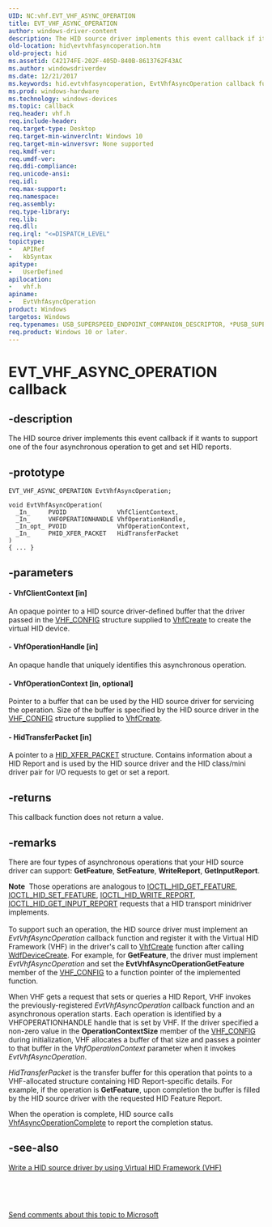 ```yaml
---
UID: NC:vhf.EVT_VHF_ASYNC_OPERATION
title: EVT_VHF_ASYNC_OPERATION
author: windows-driver-content
description: The HID source driver implements this event callback if it wants to support one of the four asynchronous operation to get and set HID reports.
old-location: hid\evtvhfasyncoperation.htm
old-project: hid
ms.assetid: C42174FE-202F-405D-840B-8613762F43AC
ms.author: windowsdriverdev
ms.date: 12/21/2017
ms.keywords: hid.evtvhfasyncoperation, EvtVhfAsyncOperation callback function [Human Input Devices], EvtVhfAsyncOperation, EVT_VHF_ASYNC_OPERATION, EVT_VHF_ASYNC_OPERATION, vhf/EvtVhfAsyncOperation
ms.prod: windows-hardware
ms.technology: windows-devices
ms.topic: callback
req.header: vhf.h
req.include-header: 
req.target-type: Desktop
req.target-min-winverclnt: Windows 10
req.target-min-winversvr: None supported
req.kmdf-ver: 
req.umdf-ver: 
req.ddi-compliance: 
req.unicode-ansi: 
req.idl: 
req.max-support: 
req.namespace: 
req.assembly: 
req.type-library: 
req.lib: 
req.dll: 
req.irql: "<=DISPATCH_LEVEL"
topictype:
-	APIRef
-	kbSyntax
apitype:
-	UserDefined
apilocation:
-	vhf.h
apiname:
-	EvtVhfAsyncOperation
product: Windows
targetos: Windows
req.typenames: USB_SUPERSPEED_ENDPOINT_COMPANION_DESCRIPTOR, *PUSB_SUPERSPEED_ENDPOINT_COMPANION_DESCRIPTOR
req.product: Windows 10 or later.
---
```


# EVT_VHF_ASYNC_OPERATION callback


## -description


The HID source driver implements this event callback if it wants to support one of the four asynchronous operation to get and set HID reports.


## -prototype


````
EVT_VHF_ASYNC_OPERATION EvtVhfAsyncOperation;

void EvtVhfAsyncOperation(
  _In_     PVOID              VhfClientContext,
  _In_     VHFOPERATIONHANDLE VhfOperationHandle,
  _In_opt_ PVOID              VhfOperationContext,
  _In_     PHID_XFER_PACKET   HidTransferPacket
)
{ ... }
````


## -parameters




#### - VhfClientContext [in]

An opaque pointer to a HID source driver-defined buffer that the driver passed in the <a href="..\vhf\ns-vhf-_vhf_config.md">VHF_CONFIG</a> structure supplied to <a href="..\vhf\nf-vhf-vhfcreate.md">VhfCreate</a> to create the virtual HID device.


#### - VhfOperationHandle [in]

An opaque handle that uniquely identifies this asynchronous operation. 


#### - VhfOperationContext [in, optional]

Pointer to a buffer that can be used by the HID source driver for servicing the operation. Size of the buffer is specified by the HID source driver in the <a href="..\vhf\ns-vhf-_vhf_config.md">VHF_CONFIG</a> structure supplied to <a href="..\vhf\nf-vhf-vhfcreate.md">VhfCreate</a>.


#### - HidTransferPacket [in]

A pointer to a <a href="..\hidclass\ns-hidclass-_hid_xfer_packet.md">HID_XFER_PACKET</a> structure. Contains information about a HID Report and is used by the HID source driver and the HID class/mini driver pair for I/O requests to get or set a report.


## -returns


This callback function does not return a value.



## -remarks


There are four types of asynchronous operations that your HID source driver can support: <b>GetFeature</b>, <b>SetFeature</b>, <b>WriteReport</b>, <b>GetInputReport</b>. 
<div class="alert"><b>Note</b>  Those operations are analogous to <a href="..\hidclass\ni-hidclass-ioctl_hid_get_feature.md">IOCTL_HID_GET_FEATURE</a>, <a href="..\hidclass\ni-hidclass-ioctl_hid_set_feature.md">IOCTL_HID_SET_FEATURE</a>, <a href="..\hidport\ni-hidport-ioctl_hid_write_report.md">IOCTL_HID_WRITE_REPORT</a>, <a href="..\hidclass\ni-hidclass-ioctl_hid_get_input_report.md">IOCTL_HID_GET_INPUT_REPORT</a> requests that a HID transport minidriver implements.</div><div> </div>To support such an operation, the HID source driver must implement an <i>EvtVhfAsyncOperation</i> callback function and register it with the Virtual HID Framework (VHF) in the driver's call to <a href="..\vhf\nf-vhf-vhfcreate.md">VhfCreate</a> function after calling <a href="..\wdfdevice\nf-wdfdevice-wdfdevicecreate.md">WdfDeviceCreate</a>.  For example, for <b>GetFeature</b>, the driver must implement  <i>EvtVhfAsyncOperation</i> and set the <b>EvtVhfAsyncOperationGetFeature</b> member of the <a href="..\vhf\ns-vhf-_vhf_config.md">VHF_CONFIG</a> to a function pointer of the implemented function.

When VHF gets a request that sets or queries a HID Report, VHF invokes the previously-registered <i>EvtVhfAsyncOperation</i> callback function and an asynchronous operation starts. Each operation is identified by a VHFOPERATIONHANDLE handle that is set by VHF. If the driver specified a non-zero value in the <b>OperationContextSize</b> member of the <a href="..\vhf\ns-vhf-_vhf_config.md">VHF_CONFIG</a> during initialization, VHF allocates a buffer of that size and passes a pointer to that buffer  in the <i>VhfOperationContext</i> parameter when it invokes  <i>EvtVhfAsyncOperation</i>. 

<i>HidTransferPacket</i> is the transfer buffer for this operation that points to a VHF-allocated structure containing HID Report-specific details. For example, if the operation is <b>GetFeature</b>, upon completion the buffer is filled by  the HID source driver with the requested HID Feature Report.

When the operation is complete, HID source calls <a href="..\vhf\nf-vhf-vhfasyncoperationcomplete.md">VhfAsyncOperationComplete</a> to report the completion status.



## -see-also

<a href="https://msdn.microsoft.com/26964963-792F-4529-B4FC-110BF5C65B35">Write a HID source driver by using Virtual HID Framework (VHF)</a>

 

 

<a href="mailto:wsddocfb@microsoft.com?subject=Documentation%20feedback [hid\hid]:%20EVT_VHF_ASYNC_OPERATION callback function%20 RELEASE:%20(12/21/2017)&amp;body=%0A%0APRIVACY STATEMENT%0A%0AWe use your feedback to improve the documentation. We don't use your email address for any other purpose, and we'll remove your email address from our system after the issue that you're reporting is fixed. While we're working to fix this issue, we might send you an email message to ask for more info. Later, we might also send you an email message to let you know that we've addressed your feedback.%0A%0AFor more info about Microsoft's privacy policy, see http://privacy.microsoft.com/en-us/default.aspx." title="Send comments about this topic to Microsoft">Send comments about this topic to Microsoft</a>

